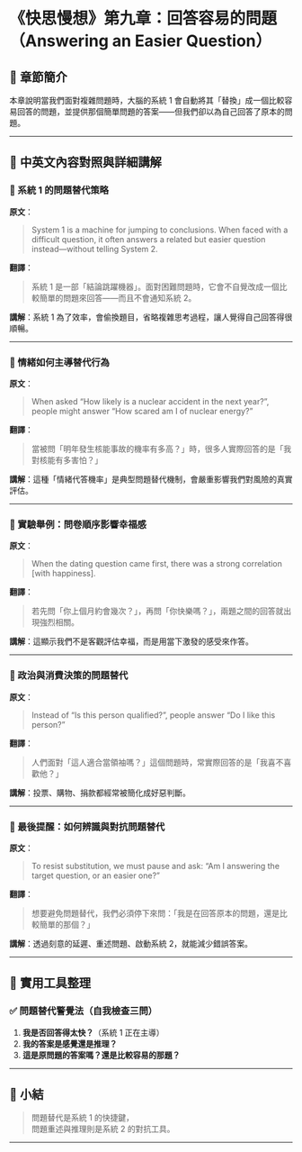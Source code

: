 # 《快思慢想》第九章：回答容易的問題（Answering an Easier Question）

## 📘 章節簡介
本章說明當我們面對複雜問題時，大腦的系統 1 會自動將其「替換」成一個比較容易回答的問題，並提供那個簡單問題的答案——但我們卻以為自己回答了原本的問題。

---

## 📖 中英文內容對照與詳細講解

### 🔹 系統 1 的問題替代策略

**原文**：
> System 1 is a machine for jumping to conclusions. When faced with a difficult question, it often answers a related but easier question instead—without telling System 2.

**翻譯**：
> 系統 1 是一部「結論跳躍機器」。面對困難問題時，它會不自覺改成一個比較簡單的問題來回答——而且不會通知系統 2。

**講解**：系統 1 為了效率，會偷換題目，省略複雜思考過程，讓人覺得自己回答得很順暢。

---

### 🔹 情緒如何主導替代行為

**原文**：
> When asked “How likely is a nuclear accident in the next year?”, people might answer “How scared am I of nuclear energy?”

**翻譯**：
> 當被問「明年發生核能事故的機率有多高？」時，很多人實際回答的是「我對核能有多害怕？」

**講解**：這種「情緒代答機率」是典型問題替代機制，會嚴重影響我們對風險的真實評估。

---

### 🔹 實驗舉例：問卷順序影響幸福感

**原文**：
> When the dating question came first, there was a strong correlation [with happiness].

**翻譯**：
> 若先問「你上個月約會幾次？」，再問「你快樂嗎？」，兩題之間的回答就出現強烈相關。

**講解**：這顯示我們不是客觀評估幸福，而是用當下激發的感受來作答。

---

### 🔹 政治與消費決策的問題替代

**原文**：
> Instead of “Is this person qualified?”, people answer “Do I like this person?”

**翻譯**：
> 人們面對「這人適合當領袖嗎？」這個問題時，常實際回答的是「我喜不喜歡他？」

**講解**：投票、購物、捐款都經常被簡化成好惡判斷。

---

### 🔹 最後提醒：如何辨識與對抗問題替代

**原文**：
> To resist substitution, we must pause and ask: “Am I answering the target question, or an easier one?”

**翻譯**：
> 想要避免問題替代，我們必須停下來問：「我是在回答原本的問題，還是比較簡單的那個？」

**講解**：透過刻意的延遲、重述問題、啟動系統 2，就能減少錯誤答案。

---

## 🎯 實用工具整理

### ✅ 問題替代警覺法（自我檢查三問）

1. **我是否回答得太快？**（系統 1 正在主導）
2. **我的答案是感覺還是推理？**
3. **這是原問題的答案嗎？還是比較容易的那題？**

---

## 🧠 小結

> 問題替代是系統 1 的快捷鍵，  
> 問題重述與推理則是系統 2 的對抗工具。

---
